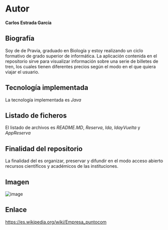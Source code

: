 # Autor
**Carlos Estrada García**

## Biografía
Soy de de Pravia, graduado en Biología y estoy realizando un ciclo formativo de grado superior de informática. 
La aplicación contenida en el repositorio sirve para visualizar información sobre una serie de billetes de tren, los cuales tienen diferentes precios según el modo en el que quiera viajar el usuario. 

## Tecnología implementada
La tecnología implementada es *Java*

## Listado de ficheros
El listado de archivos es *README.MD*, *Reserva*, *Ida*, *IdayVuelta* y *AppReserva*

## Finalidad del repositorio
La finalidad del es organizar, preservar y difundir en el modo acceso abierto recursos científicos y académicos de las instituciones.

## Imagen
![image](https://user-images.githubusercontent.com/98738717/159670525-b69b081f-c105-4d2b-b714-88e700710f56.png)

## Enlace
https://es.wikipedia.org/wiki/Empresa_puntocom
